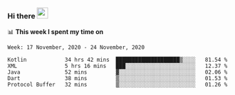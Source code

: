 ### Hi there <a href="https://www.gautamkrishnar.com/"><img src="https://media.giphy.com/media/hvRJCLFzcasrR4ia7z/giphy.gif" width="25px"></a>

📊 **This week I spent my time on**

<!--START_SECTION:waka-->
```text
Week: 17 November, 2020 - 24 November, 2020

Kotlin            34 hrs 42 mins  ████████████████████▒░░░░   81.54 % 
XML               5 hrs 16 mins   ███░░░░░░░░░░░░░░░░░░░░░░   12.37 % 
Java              52 mins         ▓░░░░░░░░░░░░░░░░░░░░░░░░   02.06 % 
Dart              38 mins         ▒░░░░░░░░░░░░░░░░░░░░░░░░   01.53 % 
Protocol Buffer   32 mins         ▒░░░░░░░░░░░░░░░░░░░░░░░░   01.26 % 
```
<!--END_SECTION:waka-->
